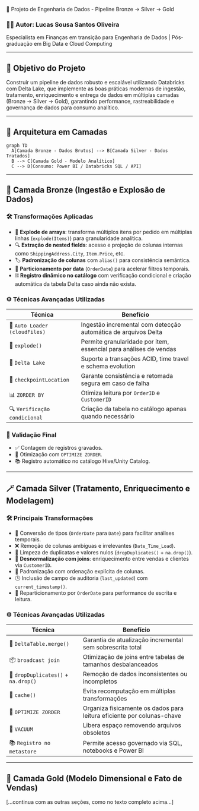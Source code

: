  📁 Projeto de Engenharia de Dados - Pipeline Bronze → Silver → Gold

### 👨‍💼 Autor: Lucas Sousa Santos Oliveira
Especialista em Finanças em transição para Engenharia de Dados | Pós-graduação em Big Data e Cloud Computing

---

## 🎯 Objetivo do Projeto

Construir um pipeline de dados robusto e escalável utilizando Databricks com Delta Lake, que implemente as boas práticas modernas de ingestão, tratamento, enriquecimento e entrega de dados em múltiplas camadas (Bronze → Silver → Gold), garantindo performance, rastreabilidade e governança de dados para consumo analítico.

---

## 🧱 Arquitetura em Camadas

```mermaid
graph TD
  A[Camada Bronze - Dados Brutos] --> B[Camada Silver - Dados Tratados]
  B --> C[Camada Gold - Modelo Analítico]
  C --> D[Consumo: Power BI / Databricks SQL / API]
```

---

## 🔽 Camada Bronze (Ingestão e Explosão de Dados)

### 🛠️ Transformações Aplicadas
- 🔁 **Explode de arrays**: transforma múltiplos itens por pedido em múltiplas linhas (`explode(Items)`) para granularidade analítica.
- 🔍 **Extração de nested fields**: acesso e projeção de colunas internas como `ShippingAddress.City`, `Item.Price`, etc.
- 🏷️ **Padronização de colunas** com `alias()` para consistência semântica.
- 📅 **Particionamento por data** (`OrderDate`) para acelerar filtros temporais.
- ⛓️ **Registro dinâmico no catálogo** com verificação condicional e criação automática da tabela Delta caso ainda não exista.

### ⚙️ Técnicas Avançadas Utilizadas
| Técnica                      | Benefício                                                                 |
|-----------------------------|---------------------------------------------------------------------------|
| 🔄 `Auto Loader (cloudFiles)` | Ingestão incremental com detecção automática de arquivos Delta            |
| 🎯 `explode()`              | Permite granularidade por item, essencial para análises de vendas         |
| 🧊 `Delta Lake`             | Suporte a transações ACID, time travel e schema evolution                 |
| 🧭 `checkpointLocation`     | Garante consistência e retomada segura em caso de falha                   |
| 📊 `ZORDER BY`              | Otimiza leitura por `OrderID` e `CustomerID`                              |
| 🔍 `Verificação condicional`| Criação da tabela no catálogo apenas quando necessário                    |

### 🧪 Validação Final
- ✅ Contagem de registros gravados.
- 🚀 Otimização com `OPTIMIZE ZORDER`.
- 📚 Registro automático no catálogo Hive/Unity Catalog.

---

## 🪄 Camada Silver (Tratamento, Enriquecimento e Modelagem)

### 🛠️ Principais Transformações
- 🔄 Conversão de tipos (`OrderDate` para `Date`) para facilitar análises temporais.
- ❌ Remoção de colunas ambíguas e irrelevantes (`Date_Time_Load`).
- 🧹 Limpeza de duplicatas e valores nulos (`dropDuplicates()` + `na.drop()`).
- 🔗 **Desnormalização com joins**: enriquecimento entre vendas e clientes via `CustomerID`.
- 🧾 Padronização com ordenação explícita de colunas.
- 🕒 Inclusão de campo de auditoria (`last_updated`) com `current_timestamp()`.
- 🔄 Reparticionamento por `OrderDate` para performance de escrita e leitura.

### ⚙️ Técnicas Avançadas Utilizadas
| Técnica                     | Benefício                                                               |
|----------------------------|-------------------------------------------------------------------------|
| 🔄 `DeltaTable.merge()`     | Garantia de atualização incremental sem sobrescrita total               |
| 📦 `broadcast join`         | Otimização de joins entre tabelas de tamanhos desbalanceados           |
| 🧹 `dropDuplicates()` + `na.drop()` | Remoção de dados inconsistentes ou incompletos               |
| 🧊 `cache()`                | Evita recomputação em múltiplas transformações                         |
| 🧱 `OPTIMIZE ZORDER`        | Organiza fisicamente os dados para leitura eficiente por colunas-chave  |
| 🧼 `VACUUM`                 | Libera espaço removendo arquivos obsoletos                              |
| 📚 `Registro no metastore` | Permite acesso governado via SQL, notebooks e Power BI                 |

---

## 🥇 Camada Gold (Modelo Dimensional e Fato de Vendas)

[...continua com as outras seções, como no texto completo acima...]

